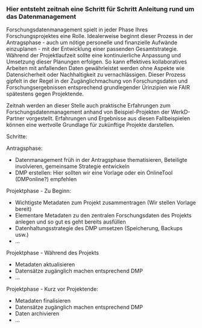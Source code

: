 ### Hier entsteht zeitnah eine Schritt für Schritt Anleitung rund um das Datenmanagement

Forschungsdatenmanagement spielt in jeder Phase Ihres Forschungsprojektes eine Rolle. Idealerweise beginnt dieser Prozess in der Antragsphase - auch um nötige personelle und finanzielle Aufwände einzuplanen - mit der Entwicklung einer passenden Gesamtstrategie. Während der Projektlaufzeit sollte eine kontinuierliche Anpassung und Umsetzung dieser Planungen erfolgen. So kann effektives kollaboratives Arbeiten mit anfallenden Daten gewährleistet werden ohne Aspekte wie Datensicherheit oder Nachhaltigkeit zu vernachlässigen. Dieser Prozess gipfelt in der Regel in der Zugänglichmachung von Forschungsdaten und Forschungsergebnissen entsprechend grundlegender Ürinzipien wie FAIR spätestens gegen Projektende.

Zeitnah werden an dieser Stelle auch praktische Erfahrungen zum Forschungsdatenmanagement anhand von Beispiel-Projekten der WerkD-Partner vorgestellt. Erfahrungen und Ergebnisse aus diesen Fallbeispielen können eine wertvolle Grundlage für zukünftige Projekte darstellen.

Schritte:

Antragsphase:
* Datenmanagement früh in der Antragsphase thematisieren, Beteiligte involvieren, gemeinsame Strategie entwickeln
* DMP erstellen: Hier sollten wir eine Vorlage oder ein OnlineTool (DMPonline?) empfehlen

Projektphase - Zu Beginn:
* Wichtigste Metadaten zum Projekt zusammentragen (Wir stellen Vorlage bereit)
* Elementare Metadaten zu den zentralen Forschungsdaten des Projekts anlegen und so gut es geht bereits ausfüllen
* Datenhaltungsstrategie des DMP umsetzen (Speicherung, Backups usw.)
* ...

Projektphase - Während des Projekts
* Metadaten aktualisieren
* Datensätze zugänglich machen entsprechend DMP
* ...

Projektphase - Kurz vor Projektende:
* Metadaten finalisieren
* Datensätze zugänglich machen entsprechend DMP
* Daten archivieren
* ...
